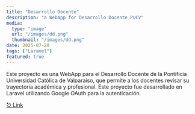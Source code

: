 ```yaml
---
title: "Desarrollo Docente"
description: "a WebApp for Desarrollo Docente PUCV"
media: 
  type: "image"
  url: "/images/dd.png"
  thumbnail: "/images/dd.png"
date: 2025-07-28
tags: ["Laravel"]
featured: true
---
```


Este proyecto es una WebApp para el Desarrollo Docente de la Pontificia Universidad Católica de Valparaíso, que permite a los docentes revisar su trayectoria académica y profesional. Este proyecto fue desarrollado en Laravel utilizando Google OAuth para la autenticación. 

[⎋ Link](https://www.desarrollodocentepucv.cl)
